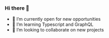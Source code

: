 ### Hi there 👋

- 🔭 I’m currently open for new opportunities
- 🌱 I’m learning Typescript and GraphQL
- 👯 I’m looking to collaborate on new projects
